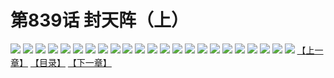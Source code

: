 # 第839话 封天阵（上）
![](https://mhpic.xiaomingtaiji.net/comic/D/斗破苍穹/第839话F1_262536/1.jpg-zymk.middle.webp)
![](https://mhpic.xiaomingtaiji.net/comic/D/斗破苍穹/第839话F1_262536/2.jpg-zymk.middle.webp)
![](https://mhpic.xiaomingtaiji.net/comic/D/斗破苍穹/第839话F1_262536/3.jpg-zymk.middle.webp)
![](https://mhpic.xiaomingtaiji.net/comic/D/斗破苍穹/第839话F1_262536/4.jpg-zymk.middle.webp)
![](https://mhpic.xiaomingtaiji.net/comic/D/斗破苍穹/第839话F1_262536/5.jpg-zymk.middle.webp)
![](https://mhpic.xiaomingtaiji.net/comic/D/斗破苍穹/第839话F1_262536/6.jpg-zymk.middle.webp)
![](https://mhpic.xiaomingtaiji.net/comic/D/斗破苍穹/第839话F1_262536/7.jpg-zymk.middle.webp)
![](https://mhpic.xiaomingtaiji.net/comic/D/斗破苍穹/第839话F1_262536/8.jpg-zymk.middle.webp)
![](https://mhpic.xiaomingtaiji.net/comic/D/斗破苍穹/第839话F1_262536/9.jpg-zymk.middle.webp)
![](https://mhpic.xiaomingtaiji.net/comic/D/斗破苍穹/第839话F1_262536/10.jpg-zymk.middle.webp)
![](https://mhpic.xiaomingtaiji.net/comic/D/斗破苍穹/第839话F1_262536/11.jpg-zymk.middle.webp)
![](https://mhpic.xiaomingtaiji.net/comic/D/斗破苍穹/第839话F1_262536/12.jpg-zymk.middle.webp)
![](https://mhpic.xiaomingtaiji.net/comic/D/斗破苍穹/第839话F1_262536/13.jpg-zymk.middle.webp)
![](https://mhpic.xiaomingtaiji.net/comic/D/斗破苍穹/第839话F1_262536/14.jpg-zymk.middle.webp)
![](https://mhpic.xiaomingtaiji.net/comic/D/斗破苍穹/第839话F1_262536/15.jpg-zymk.middle.webp)
![](https://mhpic.xiaomingtaiji.net/comic/D/斗破苍穹/第839话F1_262536/16.jpg-zymk.middle.webp)
![](https://mhpic.xiaomingtaiji.net/comic/D/斗破苍穹/第839话F1_262536/17.jpg-zymk.middle.webp)
![](https://mhpic.xiaomingtaiji.net/comic/D/斗破苍穹/第839话F1_262536/18.jpg-zymk.middle.webp)
![](https://mhpic.xiaomingtaiji.net/comic/D/斗破苍穹/第839话F1_262536/19.jpg-zymk.middle.webp)
![](https://mhpic.xiaomingtaiji.net/comic/D/斗破苍穹/第839话F1_262536/20.jpg-zymk.middle.webp)
![](https://mhpic.xiaomingtaiji.net/comic/D/斗破苍穹/第839话F1_262536/21.jpg-zymk.middle.webp)
![](https://mhpic.xiaomingtaiji.net/comic/D/斗破苍穹/第839话F1_262536/22.jpg-zymk.middle.webp)
![](https://mhpic.xiaomingtaiji.net/comic/D/斗破苍穹/第839话F1_262536/23.jpg-zymk.middle.webp)
[【上一章】](./842.md)
[【目录】](./READMD.md)
[【下一章】](./844.md)
